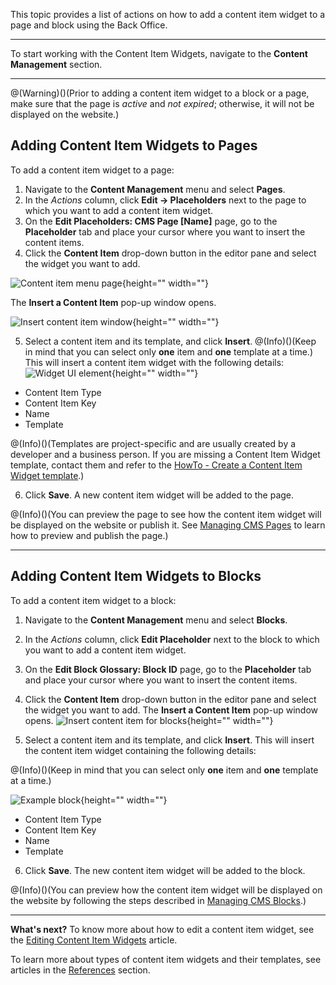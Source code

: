 This topic provides a list of actions on how to add a content item widget to a page and block using the Back Office.
***
To start working with the Content Item Widgets, navigate to the **Content Management** section.
***
@(Warning)()(Prior to adding a content item widget to a block or a page, make sure that the page is _active_ and _not expired_; otherwise, it will not be displayed on the website.)

## Adding Content Item Widgets to Pages
To add a content item widget to a page:

1. Navigate to the **Content Management** menu and select **Pages**.
2. In the _Actions_ column, click **Edit -> Placeholders** next to the page to which you want to add a content item widget. 
3. On the **Edit Placeholders: CMS Page [Name]** page, go to the **Placeholder** tab and place your cursor where you want to insert the content items.
4. Click the **Content Item** drop-down button in the editor pane and select the widget you want to add. 

![Content item menu page](https://spryker.s3.eu-central-1.amazonaws.com/docs/User+Guides/Back+Office+User+Guides/Content+Management+System/Content+Item+Widgets/Adding+Content+Item+Widgets+to+Pages+and+Blocks/content-item-menu-page.png){height="" width=""}

The **Insert a Content Item** pop-up window opens.

![Insert content item window](https://spryker.s3.eu-central-1.amazonaws.com/docs/User+Guides/Back+Office+User+Guides/Content+Management+System/Content+Item+Widgets/Adding+Content+Item+Widgets+to+Pages+and+Blocks/insert-content-item-window.png){height="" width=""}

5. Select a content item and its template, and click **Insert**. 
@(Info)()(Keep in mind that you can select only **one** item and **one** template at a time.)
This will insert a content item widget with the following details: 
![Widget UI element](https://spryker.s3.eu-central-1.amazonaws.com/docs/User+Guides/Back+Office+User+Guides/Content+Management+System/Content+Item+Widgets/Adding+Content+Item+Widgets+to+Pages+and+Blocks/widget-ui-element.png){height="" width=""}

* Content Item Type
* Content Item Key
* Name
* Template

@(Info)()(Templates are project-specific and are usually created by a developer and a business person. If you are missing a Content Item Widget template, contact them and refer to the [HowTo - Create a Content Item Widget template](https://documentation.spryker.com/v4/docs/ht-create-cms-templates#adding-a-template-for-a-content-item-widget).)

6. Click **Save**. A new content item widget will be added to the page.

@(Info)()(You can preview the page to see how the content item widget will be displayed on the website or publish it. See  [Managing CMS Pages](https://documentation.spryker.com/v4/docs/managing-cms-pages) to learn how to preview and publish the page.)
***
## Adding Content Item Widgets to Blocks
To add a content item widget to a block:

1. Navigate to the **Content Management** menu and select **Blocks**.
2. In the _Actions_ column, click **Edit Placeholder** next to the block to which you want to add a content item widget.
3. On the **Edit Block Glossary: Block ID** page, go to the **Placeholder** tab and place your cursor where you want to insert the content items.
4. Click the **Content Item** drop-down button in the editor pane and select the widget you want to add. The **Insert a Content Item** pop-up window opens.
![Insert content item for blocks](https://spryker.s3.eu-central-1.amazonaws.com/docs/User+Guides/Back+Office+User+Guides/Content+Management+System/Content+Item+Widgets/Adding+Content+Item+Widgets+to+Pages+and+Blocks/insert-content-item-widget-block.png){height="" width=""}

5. Select a content item and its template, and click **Insert**. This will insert the content item widget containing the following details:

@(Info)()(Keep in mind that you can select only **one** item and **one** template at a time.)

![Example block](https://spryker.s3.eu-central-1.amazonaws.com/docs/User+Guides/Back+Office+User+Guides/Content+Management+System/Content+Item+Widgets/Adding+Content+Item+Widgets+to+Pages+and+Blocks/example-block.png){height="" width=""}

* Content Item Type
* Content Item Key
* Name
* Template

6. Click **Save**. The new content item widget will be added to the block. 

@(Info)()(You can preview how the content item widget will be displayed on the website by following the steps described in  [Managing CMS Blocks](https://documentation.spryker.com/v4/docs/managing-cms-blocks).)
***
**What's next?**
To know more about how to edit a content item widget, see the [Editing Content Item Widgets](https://documentation.spryker.com/v4/docs/editing-content-item-widgets) article.

To learn more about types of content item widgets and their templates, see articles in the [References](https://documentation.spryker.com/v4/docs/content-item-widgets-templates-reference-information) section.